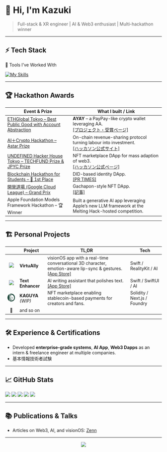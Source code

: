 # 👋 Hi, I'm **Kazuki**
> Full-stack & XR engineer | AI & Web3 enthusiast | Multi-hackathon winner

---

## ⚡ Tech Stack

🧰 Tools I’ve Worked With

[![My Skills](https://skillicons.dev/icons?i=py,flask,js,ts,react,nextjs,bootstrap,tailwind,redux,jest,vue,nodejs,npm,yarn,pnpm,vercel,swift,flutter,solidity,ipfs,java,spring,eclipse,go,docker,git,github,cloudflare,aws,firebase,mysql,postgres,mongodb,ipfs,postman,unity,vscode,figma,html,css,sass,md,linux,apple,windows,notion,discord&perline=9)](https://skillicons.dev)

---

## 🏆 Hackathon Awards

| Event & Prize | What I built / Link |
|---------------|---------------------|
| [ETHGlobal Tokyo – Best Public Good with Account Abstraction](https://ethglobal.com/showcase/ayay-64zt9) | **AYAY** – a PayPay-like crypto wallet leveraging AA.<br>[[プロジェクト・受賞ページ]](https://ethglobal.com/showcase/ayay-64zt9) |
| [AI＋Crypto Hackathon – Astar Prize](https://ai-crypto-hack.framer.website/) | On-chain revenue-sharing protocol turning labour into investment.<br>[[ハッカソン公式サイト]](https://ai-crypto-hack.framer.website/) |
| [UNDEFINED Hacker House Tokyo – TECHFUND Prize & JPYC Prize](https://app.akindo.io/hackathons/Z4laLKRWEs7z02Pv8) | NFT marketplace DApp for mass adaption of web3.<br>[[ハッカソン公式ページ]](https://app.akindo.io/hackathons/Z4laLKRWEs7z02Pv8) |
| [Blockchain Hackathon for Students – 🏅 1st Place](https://prtimes.jp/main/html/rd/p/000000005.000111066.html) | DID-based identity DApp.<br>[[PR TIMES]](https://prtimes.jp/main/html/rd/p/000000005.000111066.html) |
| [開発道場 (Google Cloud League) – Grand Prix](https://bangumi.gu3.co.jp/articles/841) | Gachapon-style NFT DApp.<br>[[記事]](https://bangumi.gu3.co.jp/articles/841) |
| Apple Foundation Models Framework Hackathon – 🏆 Winner | Built a generative AI app leveraging Apple’s new LLM framework at the Melting Hack-hosted competition. |

---

## 🏗️ Personal Projects

|   | Project | TL;DR | Tech |
|:-:|---------|-------|------|
| <img src="https://is1-ssl.mzstatic.com/image/thumb/Purple211/v4/71/2c/68/712c68f5-8de6-c4dc-dc6d-289618b62d47/AppIcon.lsr/460x0w.webp" width="48" /> | **VirtuAlly** | visionOS app with a real-time conversational 3D character, emotion-aware lip-sync & gestures.<br>[[App Store]](https://apps.apple.com/us/app/yuki-talk/id6742395367?platform=vision) | Swift / RealityKit / AI |
| <img src="https://is1-ssl.mzstatic.com/image/thumb/Purple221/v4/49/f4/d8/49f4d8b4-7c4c-92a7-264b-511f99620e8c/AppIcon-0-0-1x_U007ephone-0-1-85-220.png/460x0w.webp" width="48" /> | **Text Enhancer** | AI writing assistant that polishes text.<br>[[App Store]](https://apps.apple.com/us/app/text-enhancer/id6745430882) | Swift / SwiftUI / AI |
| <img src="/assets/images/kaguya-logo.svg" width="48" /> | **KAGUYA** *(WIP)* | NFT marketplace enabling stablecoin-based payments for creators and fans. | Solidity / Next.js / Foundry|
| 🚧 | and so on | |

---

## 🛠️ Experience & Certifications

- Developed **enterprise-grade systems**, **AI App**, **Web3 Dapps** as an intern & freelance engineer at multiple companies.
- 基本情報技術者試験

---

## 📈 GitHub Stats

![](http://github-profile-summary-cards.vercel.app/api/cards/profile-details?username=setouchi-h&theme=nord_dark)
![](http://github-profile-summary-cards.vercel.app/api/cards/repos-per-language?username=setouchi-h&theme=nord_dark)
![](http://github-profile-summary-cards.vercel.app/api/cards/most-commit-language?username=setouchi-h&theme=nord_dark)
![](http://github-profile-summary-cards.vercel.app/api/cards/stats?username=setouchi-h&theme=nord_dark)
![](http://github-profile-summary-cards.vercel.app/api/cards/productive-time?username=setouchi-h&theme=nord_dark&utcOffset=9)

---

## 📚 Publications & Talks

- Articles on Web3, AI, and visionOS: [Zenn](https://zenn.dev/kazuk_super)

---

<p align="center">
  <img src="https://capsule-render.vercel.app/api?type=waving&color=0:1e3c72,100:2a5298&height=120&section=footer"/>
</p>
